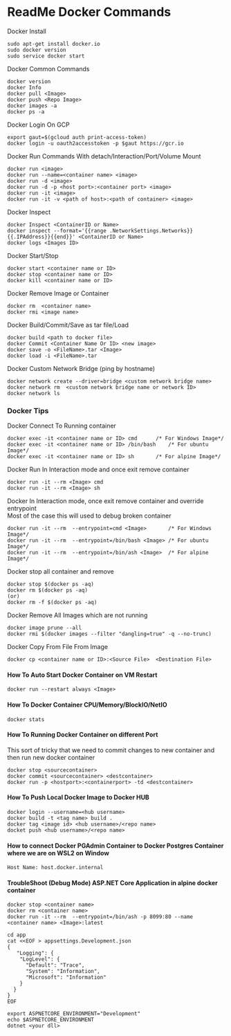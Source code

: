  # ReadMe Docker Commands

Docker Install
```
sudo apt-get install docker.io
sudo docker version
sudo service docker start
```


Docker Common Commands	
```
docker version
docker Info
docker pull <Image>
docker push <Repo Image>
docker images -a
docker ps -a
```

Docker Login On GCP
```
export gaut=$(gcloud auth print-access-token)
docker login -u oauth2accesstoken -p $gaut https://gcr.io
```

Docker Run Commands With detach/Interaction/Port/Volume Mount	
```
docker run <image>
docker run --name=<container name> <image>
docker run -d <image>
docker run -d -p <host port>:<container port> <image>
docker run -it <image>
docker run -it -v <path of host>:<path of container> <image>
```

Docker Inspect
```	
docker Inspect <ContainerID or Name>
docker inspect --format='{{range .NetworkSettings.Networks}}{{.IPAddress}}{{end}}' <ContainerID or Name>
docker logs <Images ID>
```
	
Docker Start/Stop	
```	
docker start <container name or ID>
docker stop <container name or ID> 
docker kill <container name or ID>	
```
		
Docker Remove Image or Container
```	
docker rm  <container name>
docker rmi <image name>
```	
Docker Build/Commit/Save as tar file/Load
```
docker build <path to docker file>
docker Commit <Container Name Or ID> <new image>
docker save -o <FileName>.tar <Image>
docker load -i <FileName>.tar
```
Docker Custom Network Bridge (ping by hostname)
```
docker network create --driver=bridge <custom network bridge name>
docker network rm  <custom network bridge name or network ID>
docker network ls
```

### Docker Tips
Docker Connect To Running container
```
docker exec -it <container name or ID> cmd 		/* For Windows Image*/
docker exec -it <container name or ID> /bin/bash	/* For ubuntu Image*/
docker exec -it <container name or ID> sh		/* For alpine Image*/
```
Docker Run In Interaction mode and once exit remove container
```
docker run -it --rm <Image> cmd
docker run -it --rm <Image> sh
```
Docker In Interaction mode, once exit remove container and override entrypoint
\
Most of the case this will used to debug broken container
```
docker run -it --rm  --entrypoint=cmd <Image>		/* For Windows Image*/
docker run -it --rm  --entrypoint=/bin/bash <Image>	/* For ubuntu Image*/
docker run -it --rm  --entrypoint=/bin/ash <Image> 	/* For alpine Image*/
```
Docker stop all container and remove
```
docker stop $(docker ps -aq)
docker rm $(docker ps -aq)
(or)
docker rm -f $(docker ps -aq)
```
Docker Remove All Images which are not running
```
docker image prune --all
docker rmi $(docker images --filter "dangling=true" -q --no-trunc)
```
Docker Copy From File From Image
```
docker cp <container name or ID>:<Source File>  <Destination File>
```

#### How To Auto Start Docker Container on VM Restart
```
docker run --restart always <Image>
```

#### How To Docker Container CPU/Memory/BlockIO/NetIO
```
docker stats
```

#### How To Running Docker Container on different Port
This sort of tricky that we need to commit changes to new container and then run new docker container
```
docker stop <sourcecontainer>
docker commit <sourcecontainer> <destcontainer>
docker run -p <hostport>:<containerport> -td <destcontainer>
```

#### How To Push Local Docker Image to Docker HUB
```
docker login --username=<hub username>
docker build -t <tag name> build .
docker tag <image id> <hub username>/<repo name>
docket push <hub username>/<repo name>
```

#### How to connect Docker PGAdmin Container to Docker Postgres Container where we are on WSL2 on Window
```
Host Name: host.docker.internal
```

#### TroubleShoot (Debug Mode) ASP.NET Core Application in alpine docker container
```
docker stop <container name>
docker rm <container name>
docker run -it --rm  --entrypoint=/bin/ash -p 8099:80 --name <container name> <Image>:latest

cd app
cat <<EOF > appsettings.Development.json
{
   "Logging": {
    "LogLevel": {
      "Default": "Trace",
      "System": "Information",
      "Microsoft": "Information"
    }
  }
}
EOF

export ASPNETCORE_ENVIRONMENT="Development"
echo $ASPNETCORE_ENVIRONMENT
dotnet <your dll>
```
